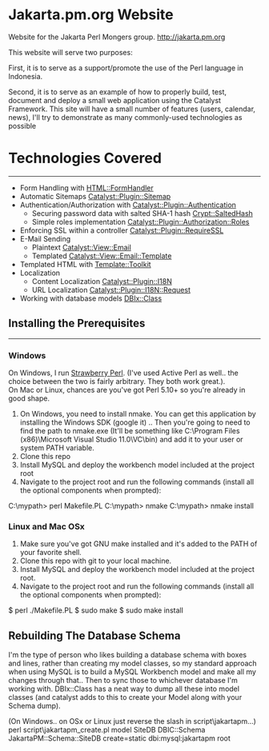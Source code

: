 # Jakarta.pm.org Website

Website for the Jakarta Perl Mongers group.  http://jakarta.pm.org

This website will serve two purposes:

First, it is to serve as a support/promote the use of the Perl language in Indonesia.

Second, it is to serve as an example of how to properly build, test, document and deploy a small web application using the Catalyst Framework.
This site will have a small number of features (users, calendar, news), I'll try to demonstrate as many commonly-used technologies as possible


# Technologies Covered
----------

* Form Handling with [HTML::FormHandler](http://search.cpan.org/dist/HTML-FormHandler/lib/HTML/FormHandler.pm)
* Automatic Sitemaps [Catalyst::Plugin::Sitemap](http://search.cpan.org/~yanick/Catalyst-Plugin-Sitemap-1.0.0/lib/Catalyst/Plugin/Sitemap.pm)
* Authentication/Authorization with [Catalyst::Plugin::Authentication](http://search.cpan.org/~bobtfish/Catalyst-Plugin-Authentication-0.10023/lib/Catalyst/Plugin/Authentication.pm)
    * Securing password data with salted SHA-1 hash [Crypt::SaltedHash](http://search.cpan.org/~gshank/Crypt-SaltedHash-0.09/lib/Crypt/SaltedHash.pm)
    * Simple roles implementation [Catalyst::Plugin::Authorization::Roles](http://search.cpan.org/~bobtfish/Catalyst-Plugin-Authorization-Roles-0.09/lib/Catalyst/Plugin/Authorization/Roles.pm)
* Enforcing SSL within a controller [Catalyst::Plugin::RequireSSL](http://search.cpan.org/~mramberg/Catalyst-Plugin-RequireSSL-0.07/lib/Catalyst/Plugin/RequireSSL.pm) 
* E-Mail Sending 
    * Plaintext [Catalyst::View::Email](http://search.cpan.org/~dhoss/Catalyst-View-Email-0.33/lib/Catalyst/View/Email.pm)
    * Templated [Catalyst::View::Email::Template](http://search.cpan.org/~dhoss/Catalyst-View-Email-0.33/lib/Catalyst/View/Email/Template.pm)
* Templated HTML with [Template::Toolkit](http://www.template-toolkit.org)
* Localization 
    * Content Localization [Catalyst::Plugin::I18N](http://search.cpan.org/~bobtfish/Catalyst-Plugin-I18N-0.10/lib/Catalyst/Plugin/I18N.pm)
    * URL Localization [Catalyst::Plugin::I18N::Request](http://search.cpan.org/~bricas/Catalyst-Plugin-I18N-Request-0.08/lib/Catalyst/Plugin/I18N/Request.pm)
* Working with database models [DBIx::Class](http://search.cpan.org/~ribasushi/DBIx-Class-0.08250/lib/DBIx/Class.pm)


## Installing the Prerequisites  
--------

### Windows

On Windows, I run [Strawberry Perl](). (I've used Active Perl as well.. the choice between the 
two is fairly arbitrary.  They both work great.).  
On Mac or Linux, chances are you've got Perl 5.10+ so you're already in good shape.

1. On Windows, you need to install nmake. You can get this application by installing the Windows SDK (google it) .. Then you're going to need to find the path to nmake.exe (It'll be something like C:\Program Files (x86)\Microsoft Visual Studio 11.0\VC\bin) and add it to your user or system PATH variable.
2. Clone this repo
3. Install MySQL and deploy the workbench model included at the project root
4. Navigate to the project root and run the following commands (install all the optional components when prompted):

C:\mypath> perl Makefile.PL
C:\mypath> nmake
C:\mypath> nmake install


### Linux and Mac OSx

1. Make sure you've got GNU make installed and it's added to the PATH of your favorite shell.
2. Clone this repo with git to your local machine.  
3. Install MySQL and deploy the workbench model included at the project root.
4. Navigate to the project root and run the following commands (install all the optional components when prompted):

$ perl ./Makefile.PL
$ sudo make
$ sudo make install


Rebuilding The Database Schema
--------

I'm the type of person who likes building a database schema with boxes and lines, rather than creating my model classes, so
my standard approach when using MySQL is to build a MySQL Workbench model and make all my changes through that.. Then to sync
those to whichever database I'm working with.  DBIx::Class has a neat way to dump all these into model classes (and catalyst adds
to this to create your Model along with your Schema dump).

(On Windows.. on OSx or Linux just reverse the slash in script\jakartapm...)
perl script\jakartapm_create.pl model SiteDB DBIC::Schema JakartaPM::Schema::SiteDB create=static dbi:mysql:jakartapm root
